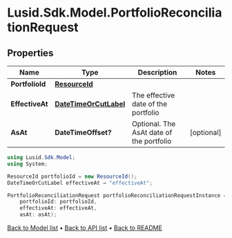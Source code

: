 # Lusid.Sdk.Model.PortfolioReconciliationRequest

## Properties

Name | Type | Description | Notes
------------ | ------------- | ------------- | -------------
**PortfolioId** | [**ResourceId**](ResourceId.md) |  | 
**EffectiveAt** | [**DateTimeOrCutLabel**](DateTimeOrCutLabel.md) | The effective date of the portfolio | 
**AsAt** | **DateTimeOffset?** | Optional. The AsAt date of the portfolio | [optional] 

```csharp
using Lusid.Sdk.Model;
using System;

ResourceId portfolioId = new ResourceId();
DateTimeOrCutLabel effectiveAt = "effectiveAt";

PortfolioReconciliationRequest portfolioReconciliationRequestInstance = new PortfolioReconciliationRequest(
    portfolioId: portfolioId,
    effectiveAt: effectiveAt,
    asAt: asAt);
```

[Back to Model list](../README.md#documentation-for-models) &#8226; [Back to API list](../README.md#documentation-for-api-endpoints) &#8226; [Back to README](../README.md)
